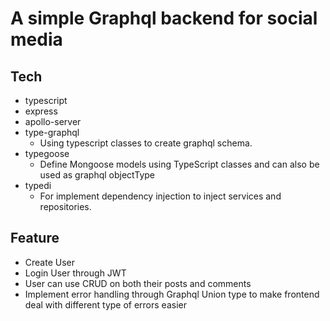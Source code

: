 # A simple Graphql backend for social media

## Tech
- typescript
- express
- apollo-server
- type-graphql
  - Using typescript classes to create graphql schema.
- typegoose
  - Define Mongoose models using TypeScript classes and can also be used as graphql objectType
- typedi
  - For implement dependency injection to inject services and repositories.

## Feature
- Create User
- Login User through JWT
- User can use CRUD on both their posts and comments
- Implement error handling through Graphql Union type to make frontend deal with different type of errors easier
